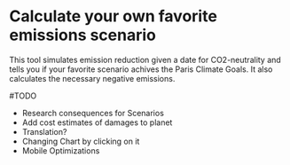 # Calculate your own favorite emissions scenario

This tool simulates emission reduction given a date for CO2-neutrality and tells you if your favorite scenario achives the Paris Climate Goals. It also calculates the necessary negative emissions.

#TODO
- Research consequences for Scenarios
- Add cost estimates of damages to planet
- Translation?
- Changing Chart by clicking on it
- Mobile Optimizations
